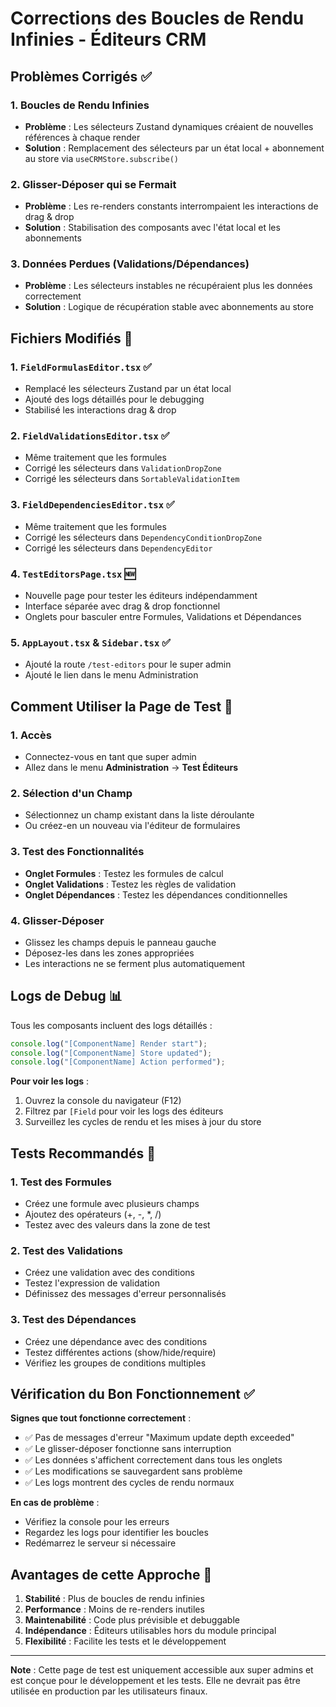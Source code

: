 # Corrections des Boucles de Rendu Infinies - Éditeurs CRM

## Problèmes Corrigés ✅

### 1. **Boucles de Rendu Infinies**
- **Problème** : Les sélecteurs Zustand dynamiques créaient de nouvelles références à chaque render
- **Solution** : Remplacement des sélecteurs par un état local + abonnement au store via `useCRMStore.subscribe()`

### 2. **Glisser-Déposer qui se Fermait**
- **Problème** : Les re-renders constants interrompaient les interactions de drag & drop
- **Solution** : Stabilisation des composants avec l'état local et les abonnements

### 3. **Données Perdues (Validations/Dépendances)**
- **Problème** : Les sélecteurs instables ne récupéraient plus les données correctement
- **Solution** : Logique de récupération stable avec abonnements au store

## Fichiers Modifiés 📁

### 1. `FieldFormulasEditor.tsx` ✅
- Remplacé les sélecteurs Zustand par un état local
- Ajouté des logs détaillés pour le debugging
- Stabilisé les interactions drag & drop

### 2. `FieldValidationsEditor.tsx` ✅
- Même traitement que les formules
- Corrigé les sélecteurs dans `ValidationDropZone`
- Corrigé les sélecteurs dans `SortableValidationItem`

### 3. `FieldDependenciesEditor.tsx` ✅
- Même traitement que les formules
- Corrigé les sélecteurs dans `DependencyConditionDropZone`
- Corrigé les sélecteurs dans `DependencyEditor`

### 4. `TestEditorsPage.tsx` 🆕
- Nouvelle page pour tester les éditeurs indépendamment
- Interface séparée avec drag & drop fonctionnel
- Onglets pour basculer entre Formules, Validations et Dépendances

### 5. `AppLayout.tsx` & `Sidebar.tsx` ✅
- Ajouté la route `/test-editors` pour le super admin
- Ajouté le lien dans le menu Administration

## Comment Utiliser la Page de Test 🚀

### 1. **Accès**
- Connectez-vous en tant que super admin
- Allez dans le menu **Administration** → **Test Éditeurs**

### 2. **Sélection d'un Champ**
- Sélectionnez un champ existant dans la liste déroulante
- Ou créez-en un nouveau via l'éditeur de formulaires

### 3. **Test des Fonctionnalités**
- **Onglet Formules** : Testez les formules de calcul
- **Onglet Validations** : Testez les règles de validation
- **Onglet Dépendances** : Testez les dépendances conditionnelles

### 4. **Glisser-Déposer**
- Glissez les champs depuis le panneau gauche
- Déposez-les dans les zones appropriées
- Les interactions ne se ferment plus automatiquement

## Logs de Debug 📊

Tous les composants incluent des logs détaillés :

```javascript
console.log("[ComponentName] Render start");
console.log("[ComponentName] Store updated");
console.log("[ComponentName] Action performed");
```

**Pour voir les logs** :
1. Ouvrez la console du navigateur (F12)
2. Filtrez par `[Field` pour voir les logs des éditeurs
3. Surveillez les cycles de rendu et les mises à jour du store

## Tests Recommandés 🧪

### 1. **Test des Formules**
- Créez une formule avec plusieurs champs
- Ajoutez des opérateurs (+, -, *, /)
- Testez avec des valeurs dans la zone de test

### 2. **Test des Validations**
- Créez une validation avec des conditions
- Testez l'expression de validation
- Définissez des messages d'erreur personnalisés

### 3. **Test des Dépendances**
- Créez une dépendance avec des conditions
- Testez différentes actions (show/hide/require)
- Vérifiez les groupes de conditions multiples

## Vérification du Bon Fonctionnement ✅

**Signes que tout fonctionne correctement** :
- ✅ Pas de messages d'erreur "Maximum update depth exceeded"
- ✅ Le glisser-déposer fonctionne sans interruption
- ✅ Les données s'affichent correctement dans tous les onglets
- ✅ Les modifications se sauvegardent sans problème
- ✅ Les logs montrent des cycles de rendu normaux

**En cas de problème** :
- Vérifiez la console pour les erreurs
- Regardez les logs pour identifier les boucles
- Redémarrez le serveur si nécessaire

## Avantages de cette Approche 🎯

1. **Stabilité** : Plus de boucles de rendu infinies
2. **Performance** : Moins de re-renders inutiles
3. **Maintenabilité** : Code plus prévisible et debuggable
4. **Indépendance** : Éditeurs utilisables hors du module principal
5. **Flexibilité** : Facilite les tests et le développement

---

**Note** : Cette page de test est uniquement accessible aux super admins et est conçue pour le développement et les tests. Elle ne devrait pas être utilisée en production par les utilisateurs finaux.
